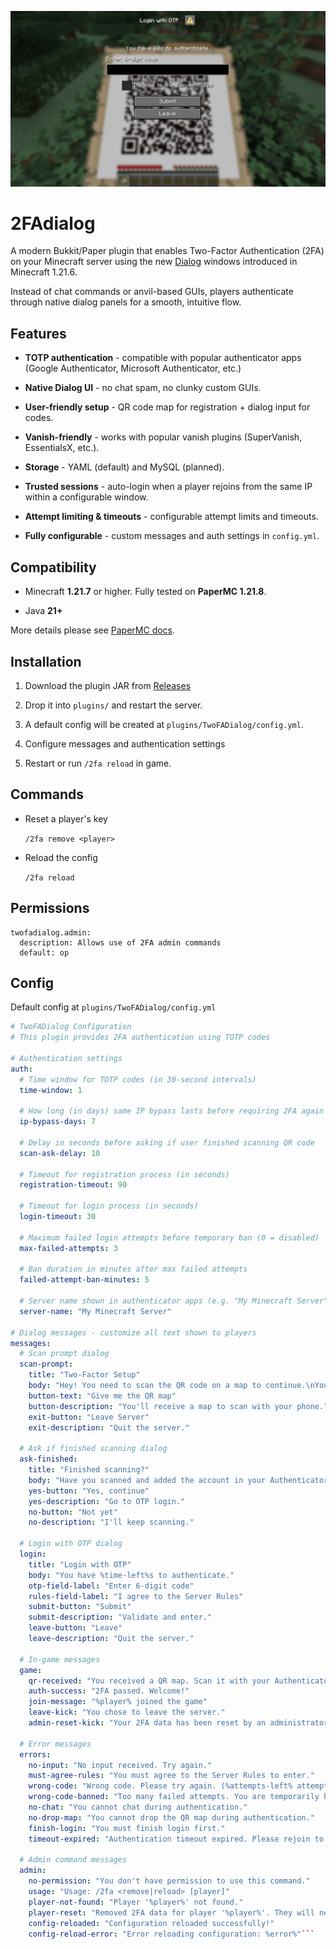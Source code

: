 ![login](screenshots/login.png)
# 2FAdialog
A modern Bukkit/Paper plugin that enables Two-Factor Authentication (2FA) on your Minecraft server using the new [Dialog](https://minecraft.wiki/w/Dialog) windows introduced in Minecraft 1.21.6.

Instead of chat commands or anvil-based GUIs, players authenticate through native dialog panels for a smooth, intuitive flow.

## Features

- **TOTP authentication** - compatible with popular authenticator apps (Google Authenticator, Microsoft Authenticator, etc.)

- **Native Dialog UI** - no chat spam, no clunky custom GUIs.

- **User-friendly setup** - QR code map for registration + dialog input for codes.

- **Vanish-friendly** - works with popular vanish plugins (SuperVanish, EssentialsX, etc.).

- **Storage** - YAML (default) and MySQL (planned).

- **Trusted sessions** - auto-login when a player rejoins from the same IP within a configurable window.

- **Attempt limiting & timeouts** - configurable attempt limits and timeouts.

- **Fully configurable** - custom messages and auth settings in `config.yml`.


## Compatibility

- Minecraft **1.21.7** or higher. Fully tested on **PaperMC 1.21.8**. 

- Java **21+**

More details please see [PaperMC docs](https://docs.papermc.io/paper/dev/dialogs/).

## Installation

1. Download the plugin JAR from [Releases](https://github.com/forkthus/2FAdialog/releases/)

2. Drop it into `plugins/` and restart the server.

3. A default config will be created at `plugins/TwoFADialog/config.yml`.

4. Configure messages and authentication settings

5. Restart or run `/2fa reload` in game.

## Commands
- Reset a player's key

  `/2fa remove <player>`

- Reload the config

  `/2fa reload`

## Permissions
```
twofadialog.admin:
  description: Allows use of 2FA admin commands
  default: op
```

## Config
Default config at `plugins/TwoFADialog/config.yml`

```yaml
# TwoFADialog Configuration
# This plugin provides 2FA authentication using TOTP codes

# Authentication settings
auth:
  # Time window for TOTP codes (in 30-second intervals)
  time-window: 1
  
  # How long (in days) same IP bypass lasts before requiring 2FA again
  ip-bypass-days: 7
  
  # Delay in seconds before asking if user finished scanning QR code
  scan-ask-delay: 10
  
  # Timeout for registration process (in seconds)
  registration-timeout: 90
  
  # Timeout for login process (in seconds)  
  login-timeout: 30
  
  # Maximum failed login attempts before temporary ban (0 = disabled)
  max-failed-attempts: 3
  
  # Ban duration in minutes after max failed attempts
  failed-attempt-ban-minutes: 5
  
  # Server name shown in authenticator apps (e.g. "My Minecraft Server")
  server-name: "My Minecraft Server"

# Dialog messages - customize all text shown to players
messages:
  # Scan prompt dialog
  scan-prompt:
    title: "Two-Factor Setup"
    body: "Hey! You need to scan the QR code on a map to continue.\nYou have %time-left%s to complete setup."
    button-text: "Give me the QR map"
    button-description: "You'll receive a map to scan with your phone."
    exit-button: "Leave Server"
    exit-description: "Quit the server."
    
  # Ask if finished scanning dialog
  ask-finished:
    title: "Finished scanning?"
    body: "Have you scanned and added the account in your Authenticator app?\nYou have %time-left%s to complete setup."
    yes-button: "Yes, continue"
    yes-description: "Go to OTP login."
    no-button: "Not yet"
    no-description: "I'll keep scanning."
    
  # Login with OTP dialog
  login:
    title: "Login with OTP"
    body: "You have %time-left%s to authenticate."
    otp-field-label: "Enter 6-digit code"
    rules-field-label: "I agree to the Server Rules"
    submit-button: "Submit"
    submit-description: "Validate and enter."
    leave-button: "Leave"
    leave-description: "Quit the server."
    
  # In-game messages
  game:
    qr-received: "You received a QR map. Scan it with your Authenticator app."
    auth-success: "2FA passed. Welcome!"
    join-message: "%player% joined the game"
    leave-kick: "You chose to leave the server."
    admin-reset-kick: "Your 2FA data has been reset by an administrator. Please rejoin to set up 2FA again."
    
  # Error messages
  errors:
    no-input: "No input received. Try again."
    must-agree-rules: "You must agree to the Server Rules to enter."
    wrong-code: "Wrong code. Please try again. (%attempts-left% attempts remaining)"
    wrong-code-banned: "Too many failed attempts. You are temporarily banned for %ban-time% minutes."
    no-chat: "You cannot chat during authentication."
    no-drop-map: "You cannot drop the QR map during authentication."
    finish-login: "You must finish login first."
    timeout-expired: "Authentication timeout expired. Please rejoin to try again."
    
  # Admin command messages
  admin:
    no-permission: "You don't have permission to use this command."
    usage: "Usage: /2fa <remove|reload> [player]"
    player-not-found: "Player '%player%' not found."
    player-reset: "Removed 2FA data for player '%player%'. They will need to set up 2FA again on next login."
    config-reloaded: "Configuration reloaded successfully!"
    config-reload-error: "Error reloading configuration: %error%"```


